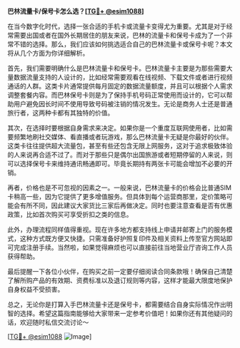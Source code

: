 **巴林流量卡/保号卡怎么选？[[TG💪+ @esim1088](https://t.me/s/esim1088)]**

在当今数字化时代，选择一张合适的手机卡或流量卡变得尤为重要。尤其是对于经常需要出国或者在国外长期居住的朋友来说，巴林的流量卡和保号卡成为了一个非常不错的选择。那么，我们应该如何挑选适合自己的巴林流量卡或保号卡呢？本文将从几个方面为你详细解析。

首先，我们需要明确什么是巴林流量卡和保号卡。巴林流量卡主要是为那些需要大量数据流量支持的人设计的，比如经常需要观看在线视频、下载文件或者进行视频通话的人群。这类卡片通常提供每月固定的数据流量额度，并且可以根据个人需求调整套餐内容。而巴林保号卡则是为了保持手机号码正常使用而设计的，它可以帮助用户避免因长时间不使用导致号码被注销的情况发生。无论是商务人士还是普通旅行者，这两种卡都有其独特的价值。

其次，在选择时要根据自身需求来决定。如果你是一个重度互联网使用者，比如需要频繁地刷社交媒体、看直播或者玩游戏，那么巴林流量卡无疑是你最好的伙伴。这类卡往往提供超大流量包，甚至有些还包含无限上网服务，这对于追求极致体验的人来说再合适不过了。而对于那些只是偶尔出国旅游或者短期停留的人来说，则可以选择保号卡来维持通讯畅通即可。毕竟长期持有两张卡可能会增加不必要的开销。

再者，价格也是不可忽视的因素之一。一般来说，巴林流量卡的价格会比普通SIM卡稍高一些，因为它提供了更多增值服务。但具体到每个运营商那里，定价策略可能会有所不同，因此建议大家货比三家后再做决定。同时也要注意查看是否有优惠政策，比如首次购买可享受折扣之类的信息。

此外，办理流程同样值得重视。现在许多地方都支持线上申请并邮寄上门的服务模式，这种方式既方便又快捷。只需准备好护照复印件及相关资料上传至官方网站即可完成注册手续。当然啦，如果觉得麻烦也可以直接前往当地营业厅咨询工作人员获得帮助。

最后提醒一下各位小伙伴，在购买之前一定要仔细阅读合同条款哦！确保自己清楚了解所购产品的有效期、资费标准以及退订规则等内容，这样才能最大限度地保护自身权益不受损害。

总之，无论你是打算入手巴林流量卡还是保号卡，都需要结合自身实际情况作出明智的选择。希望这篇指南能够给大家带来一定参考价值吧！如果你还有其他疑问的话，欢迎随时私信交流讨论～ 

[[TG💪+ @esim1088](https://t.me/s/esim1088) ![Image](https://i.postimg.cc/4NQfJmqS/Snipaste-2025-05-13-00-14-12.png)]